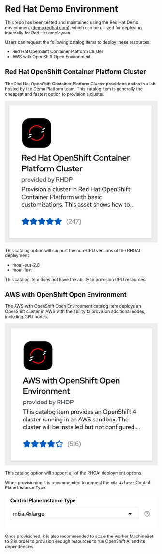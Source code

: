 # Red Hat Demo Environment

This repo has been tested and maintained using the Red Hat Demo environment ([demo.redhat.com](https://demo.redhat.com)), which can be utilized for deploying internally for Red Hat employees.

Users can request the following catalog items to deploy these resources:

- Red Hat OpenShift Container Platform Cluster
- AWS with OpenShift Open Environment

## Red Hat OpenShift Container Platform Cluster

The Red Hat OpenShift Container Platform Cluster provisions nodes in a lab hosted by the Demo Platform team.  This catalog item is generally the cheapest and fastest option to provision a cluster.

![Red Hat OpenShift Container Platform Cluster](images/demo-ocp-catalog-item.png)

This catalog option will support the non-GPU versions of the RHOAI deployment:

- rhoai-eus-2.8
- rhoai-fast

This catalog item does not have the ability to provision GPU resources.

## AWS with OpenShift Open Environment

The AWS with OpenShift Open Environment catalog item deploys an OpenShift cluster in AWS with the ability to provision additional nodes, including GPU nodes.

![AWS with OpenShift Open Environment](images/demo-aws-ocp-catalog-item.png)

This catalog option will support all of the RHOAI deployment options.

When provisioning it is recommended to request the `m6a.4xlarge` Control Plane Instance Type:

![Control Plante Instance Type](images/control-plane-instance-type.png)

Once provisioned, it is also recommended to scale the worker MachineSet to 2 in order to provision enough resources to run OpenShift AI and its dependencies.
